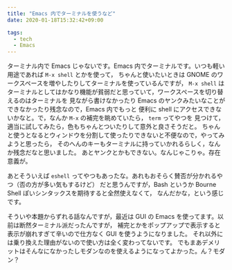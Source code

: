 ```yaml
---
title: "Emacs 内でターミナルを使うなど"
date: 2020-01-18T15:32:42+09:00

tags:
  - tech
  - Emacs
---
```


ターミナル内で Emacs じゃないです。Emacs 内でターミナルです。いつも軽い用途であれば `M-x shell` とかを使って，
ちゃんと使いたいときは GNOME のワークスペースを増やしたりしてターミナルを使っているんですが，
`M-x shell` はターミナルとしてはかなり機能が貧弱だと思っていて，ワークスペースを切り替えるのはターミナルを
見ながら書けなかったり Emacs のヤンクみたいなことができなかったり残念なので，Emacs 内でもっと
便利に shell にアクセスできないかなと。で，なんか `M-x` の補完を眺めていたら， `term` ってやつを
見つけて，適当に試してみたら，色もちゃんとついたりして意外と良さそうだと。
ちゃんと使うとなるとウィンドウを分割して使ったりできないと不便なので，やってみようと思ったら，
そのへんのキーもターミナルに持っていかれるらしく，なんか残念だなと思いました。
あとヤンクとかもできない。なんじゃこりゃ。存在意義が。

あとそういえば `eshell` ってやつもあったな。あれもおそらく賛否が分かれるやつ（否の方が多い気もするけど）
だと思うんですが，Bash というか Bourne Shell ぽいシンタックスを期待すると全然使えなくて，
なんだかな，という感じです。

そういや本題からずれる話なんですが，最近は GUI の Emacs を使ってます。以前は断然ターミナル派だったんですが，
補完とかをポップアップで表示すると表示が崩れすぎて辛いので仕方なく GUI を使うようになりました。
それ以外には乗り換えた理由がないので使い方は全く変わってないです。
でもまあデメリットはそんなになかったしモダンなのを使えるようになってよかった。ん？モダン？
